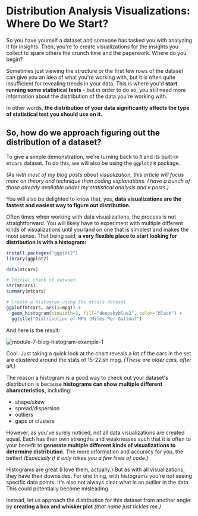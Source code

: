 # Distribution Analysis Visualizations: Where Do We Start?

So you have yourself a dataset and someone has tasked you with analyzing it for insights. Then, you're to create visualizations for the insights you collect to spare others the crunch time and the paperwork. Where do you begin?

Sometimes just viewing the structure or the first few rows of the dataset can give you an idea of what you're working with, but it is often quite insufficient for revealing trends in your data. This is where you'd **start running some statistical tests** - but in order to do so, you still need more information about the distribution of the data you're working with.

In other words,  **the distribution of your data significantly affects the type of statistical test you should use on it.**

## So, how do we approach figuring out the distribution of a dataset?

To give a simple demonstration, we're turning back to `R` and its built-in `mtcars` dataset. To do this, we will also be using the `ggplot2` `R` package.

*(As with most of my blog posts about visualization, this article will focus more on theory and technique than coding explanations. I have a bunch of those already available under my statistical analysis and `R` posts.)*

You will also be delighted to know that, yes, **data visualizations are the fastest and easiest way to figure out distribution.**

Often times when working with data visualizations, the process is not straightforward. You will likely have to experiment with multiple different kinds of visualizations until you land on one that is simplest and makes the most sense. That being said, **a very flexible place to start looking for distribution is with a histogram:**

```R
install.packages("ggplot2")  
library(ggplot2)

data(mtcars)

# Initial check of dataset
str(mtcars)
summary(mtcars)

# Create a histogram using the mtcars dataset
ggplot(mtcars, aes(x=mpg)) + 
  geom_histogram(binwidth=2, fill="deepskyblue2", color="black") + 
  ggtitle("Distribution of MPG (Miles Per Gallon)")
```

And here is the result:

![module-7-blog-histogram-example-1](https://github.com/user-attachments/assets/9bec478c-6fdb-4d31-8c67-4a62df8b46d8)

Cool. Just taking a quick look at the chart reveals a lot of the cars in the set are clustered around the stats of 15-22ish mpg. *(These are older cars, after all.)*

The reason a histogram is a good way to check out your dataset's distribution is because **histograms can show multiple different characteristics,** including:
- shape/skew
- spread/dispersion
- outliers
- gaps or clusters

However, as you've surely noticed, not all data visualizations are created equal. Each has their own strengths and weaknesses such that it is often to your benefit to **generate multiple different kinds of visualizations to determine distribution.** The more information and accuracy for you, the better! *(Especially if it only takes you a few lines of code.)*

Histograms are great (I love them, actually.) But as with all visualizations, they have their downsides. For one thing, with histograms you're not seeing specific data points. It's also not always clear what is an outlier in the data. This could potentially become misleading.

Instead, let us approach the distribution for this dataset from another angle: by **creating a box and whisker plot** *(that name just tickles me.)*



